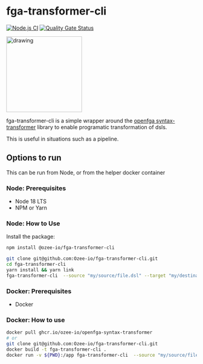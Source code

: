 # fga-transformer-cli
[![Node.js CI](https://github.com/Ozee-io/fga-transformer-cli/actions/workflows/ci.yml/badge.svg)](https://github.com/Ozee-io/fga-transformer-cli/actions/workflows/ci.yml)
[![Quality Gate Status](https://sonarcloud.io/api/project_badges/measure?project=Ozee-io_fga-transformer-cli&metric=alert_status)](https://sonarcloud.io/summary/new_code?id=Ozee-io_fga-transformer-cli)

<img src="https://www.ozee.io/logos/vector/Ozee_logo_2c.svg" alt="drawing" width="200"/>

fga-transformer-cli is a simple wrapper around the [openfga syntax-transformer](https://github.com/openfga/syntax-transformer) library to enable programatic transformation of dsls.

This is useful in situations such as a pipeline.

## Options to run
This can be run from Node, or from the helper docker container

### Node: Prerequisites
- Node 18 LTS
- NPM or Yarn

### Node: How to Use
Install the package:
```bash
npm install @ozee-io/fga-transformer-cli

git clone git@github.com:Ozee-io/fga-transformer-cli.git
cd fga-transformer-cli
yarn install && yarn link
fga-transformer-cli  --source "my/source/file.dsl" --target "my/destination/file.json"
```
### Docker: Prerequisites
- Docker

### Docker: How to use
```bash
docker pull ghcr.io/ozee-io/openfga-syntax-transformer
# or
git clone git@github.com:Ozee-io/fga-transformer-cli.git
docker build -t fga-transformer-cli .
docker run -v ${PWD}:/app fga-transformer-cli  --source "my/source/file.dsl" --target "my/destination/file.json"
```
